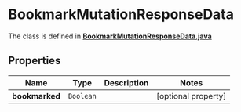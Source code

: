 

# BookmarkMutationResponseData

The class is defined in **[BookmarkMutationResponseData.java](../../src/main/java/example/micronaut/model/BookmarkMutationResponseData.java)**

## Properties

Name | Type | Description | Notes
------------ | ------------- | ------------- | -------------
**bookmarked** | `Boolean` |  |  [optional property]



